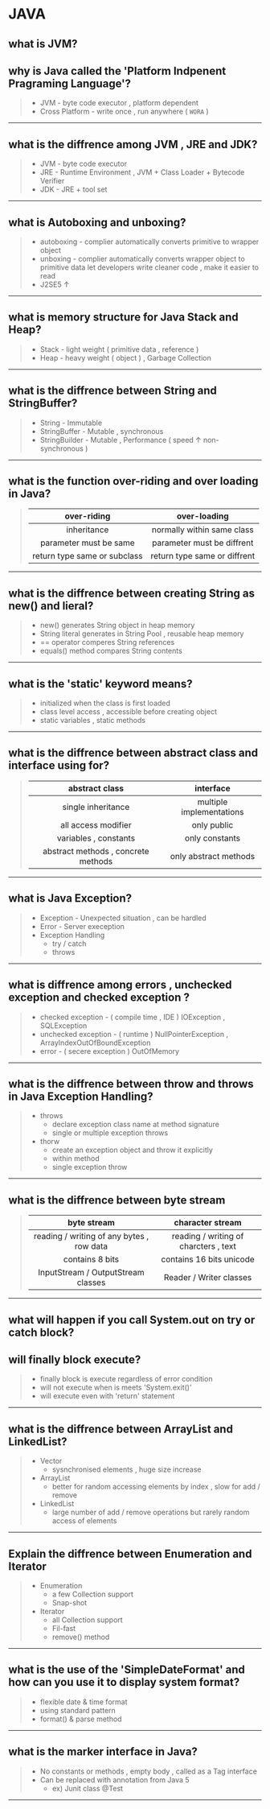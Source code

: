 # JAVA
## what is JVM?
## why is Java called the 'Platform Indpenent Pragraming Language'?
> * JVM - byte code executor , platform dependent
> * Cross Platform - write once , run anywhere ( `WORA` )

---

## what is the diffrence among JVM , JRE and JDK?
> * JVM - byte code executor
> * JRE - Runtime Environment , JVM + Class Loader + Bytecode Verifier
> * JDK - JRE + tool set

---

## what is Autoboxing and unboxing?
> * autoboxing - complier automatically converts primitive to wrapper object
> * unboxing - complier automatically converts wrapper object to primitive data let developers write cleaner code , make it easier to read
> * J2SE5 ↑

---

## what is memory structure for Java Stack and Heap?
> * Stack - light weight ( primitive data , reference )
> * Heap - heavy weight ( object ) , Garbage Collection

---

## what is the diffrence between String and StringBuffer?
> * String - Immutable
> * StringBuffer - Mutable , synchronous
> * StringBuilder - Mutable , Performance ( speed ↑ non-synchronous )

---

## what is the function over-riding and over loading in Java?
> | over-riding | over-loading |
> | :--: | :--: |
> | inheritance | normally within same class | 
> | parameter must be same | parameter must be diffrent |
> | return type same or subclass | return type same or diffrent |

---

## what is the diffrence between creating String as new() and lieral?
> * new() generates String object in heap memory
> * String literal generates in String Pool , reusable heap memory
> * == operator comperes String references
> * equals() method compares String contents

---

## what is the 'static' keyword means?
> * initialized when the class is first loaded
> * class level access , accessible before creating object
> * static variables , static methods

---

## what is the diffrence between abstract class and interface using for?
> | abstract class | interface |
> | :--: | :--: |
> | single inheritance | multiple implementations |
> | all access modifier | only public |
> | variables , constants | only constants |
> | abstract methods , concrete methods | only abstract methods |

---

## what is Java Exception?
> * Exception - Unexpected situation , can be hardled
> * Error - Server exeception
> * Exception Handling
>   + try / catch
>   + throws

---

## what is diffrence among errors , unchecked exception and checked exception ?
> * checked exception - ( compile time , IDE ) IOException , SQLException
> * unchecked exception - ( runtime ) NullPointerException , ArrayIndexOutOfBoundException
> * error - ( secere exception ) OutOfMemory 

---

## what is the diffrence between throw and throws in Java Exception Handling?
> * throws
>   + declare exception class name at method signature
>   + single or multiple exception throws
> * thorw
>   + create an exception object and throw it explicitly
>   + within method
>   + single exception throw

---

## what is the diffrence between byte stream
> | byte stream | character stream |
> | :--: | :--: |
> | reading / writing of any bytes , row data | reading / writing of charcters , text |
> | contains 8 bits | contains 16 bits unicode |
> | InputStream / OutputStream classes | Reader / Writer classes |

---

## what will happen if you call System.out on try or catch block?
## will finally block execute?
> * finally block is execute regardless of error condition
> * will not execute when is meets 'System.exit()'
> * will execute even with 'return' statement 

---

## what is the diffrence between ArrayList and LinkedList?
> * Vector
>   + sysnchronised elements , huge size increase
> * ArrayList
>   + better for random accessing elements by index , slow for add / remove 
> * LinkedList
>   + large number of add / remove operations but rarely random access of elements

---

## Explain the diffrence between Enumeration and Iterator
> * Enumeration
>   + a few Collection support
>   + Snap-shot
> * Iterator
>   + all Collection support
>   + Fil-fast
>   + remove() method

---

## what is the use of the 'SimpleDateFormat' and how can you use it to display system format?
> * flexible date & time format
> * using standard pattern
> * format() & parse method

---

## what is the marker interface in Java?
> * No constants or methods , empty body , called as a Tag interface
> * Can be replaced with annotation from Java 5
>   + ex) Junit class @Test

---

